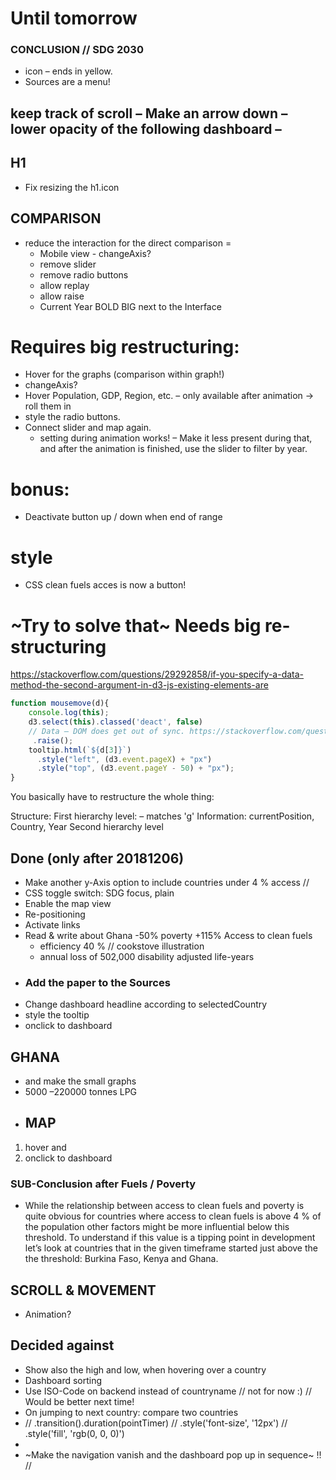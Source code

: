 # Until tomorrow

### CONCLUSION // SDG 2030
- icon – ends in yellow. 
- Sources are a menu!

## keep track of scroll – Make an arrow down – lower opacity of the following dashboard – 



## H1
- Fix resizing the h1.icon


## COMPARISON

- reduce the interaction for the direct comparison =
  - Mobile view   - changeAxis?
  - remove slider
  - remove radio buttons
  - allow replay
  - allow raise
  - Current Year BOLD BIG next to the Interface


# Requires big restructuring: 
- Hover for the graphs (comparison within graph!)
- changeAxis?
- Hover Population, GDP, Region, etc. – only available after animation -> roll them in
- style the radio buttons. 
- Connect slider and map again.
  - setting during animation works! – Make it less present during that, and after the animation is finished, use the slider to filter by year. 

# bonus: 
- Deactivate button up / down when end of range

# style 
- CSS clean fuels acces is now a button!


# ~Try to solve that~ Needs big re-structuring

https://stackoverflow.com/questions/29292858/if-you-specify-a-data-method-the-second-argument-in-d3-js-existing-elements-are

``` javascript
function mousemove(d){
    console.log(this);
    d3.select(this).classed('deact', false)
    // Data – DOM does get out of sync. https://stackoverflow.com/questions/14167863/how-can-i-bring-a-circle-to-the-front-with-d3
     .raise();
    tooltip.html(`${d[3]}`)
      .style("left", (d3.event.pageX) + "px")
      .style("top", (d3.event.pageY - 50) + "px");
}
``` 

You basically have to restructure the whole thing: 

Structure: 
First hierarchy level: – matches 'g'
Information: currentPosition, Country, Year
Second hierarchy level


## Done (only after 20181206)
- Make another y-Axis option to include countries under 4 % access //
- CSS toggle switch: SDG focus, plain
- Enable the map view
- Re-positioning
- Activate links
- Read & write about Ghana
  -50% poverty +115% Access to clean fuels
  - efficiency 40 % // cookstove illustration
  - annual loss of 502,000 disability adjusted life-years
- ### Add the paper to the Sources
- Change dashboard headline according to selectedCountry
- style the tooltip
- onclick to dashboard
## GHANA
-  and make the small graphs
- 5000 –220000 tonnes LPG
- ## MAP 
1. hover and 
2. onclick to dashboard 

### SUB-Conclusion after Fuels / Poverty
-   While the relationship between access to clean fuels and poverty is quite obvious for countries where access to clean fuels is above 4 % of the population other factors might be more influential below this threshold. To understand if this value is a tipping point in development let’s look at countries that in the given timeframe started just above the the threshold: Burkina Faso, Kenya and Ghana.

## SCROLL & MOVEMENT
- Animation?

## Decided against
- Show also the high and low, when hovering over a country
- Dashboard sorting 
- Use ISO-Code on backend instead of countryname // not for now :) // Would be better next time!
- On jumping to next country: compare two countries
- // .transition().duration(pointTimer)
  // .style('font-size', '12px')
  // .style('fill', 'rgb(0, 0, 0)')
- <!-- <div>2000</div><div>2016</div> -->
- ~Make the navigation vanish and the dashboard pop up in sequence~ !! //